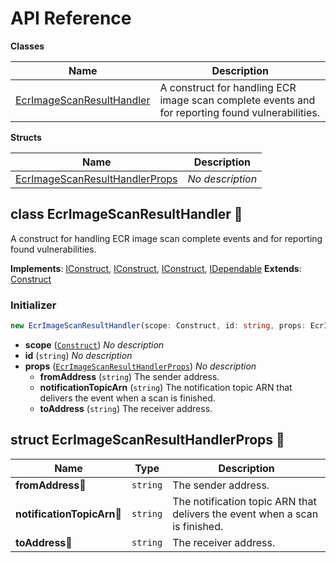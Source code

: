 # API Reference

**Classes**

Name|Description
----|-----------
[EcrImageScanResultHandler](#cdk-ecr-image-scan-handler-ecrimagescanresulthandler)|A construct for handling ECR image scan complete events and for reporting found vulnerabilities.


**Structs**

Name|Description
----|-----------
[EcrImageScanResultHandlerProps](#cdk-ecr-image-scan-handler-ecrimagescanresulthandlerprops)|*No description*



## class EcrImageScanResultHandler 🔹 <a id="cdk-ecr-image-scan-handler-ecrimagescanresulthandler"></a>

A construct for handling ECR image scan complete events and for reporting found vulnerabilities.

__Implements__: [IConstruct](#constructs-iconstruct), [IConstruct](#aws-cdk-core-iconstruct), [IConstruct](#constructs-iconstruct), [IDependable](#aws-cdk-core-idependable)
__Extends__: [Construct](#aws-cdk-core-construct)

### Initializer




```ts
new EcrImageScanResultHandler(scope: Construct, id: string, props: EcrImageScanResultHandlerProps)
```

* **scope** (<code>[Construct](#aws-cdk-core-construct)</code>)  *No description*
* **id** (<code>string</code>)  *No description*
* **props** (<code>[EcrImageScanResultHandlerProps](#cdk-ecr-image-scan-handler-ecrimagescanresulthandlerprops)</code>)  *No description*
  * **fromAddress** (<code>string</code>)  The sender address. 
  * **notificationTopicArn** (<code>string</code>)  The notification topic ARN that delivers the event when a scan is finished. 
  * **toAddress** (<code>string</code>)  The receiver address. 




## struct EcrImageScanResultHandlerProps 🔹 <a id="cdk-ecr-image-scan-handler-ecrimagescanresulthandlerprops"></a>






Name | Type | Description 
-----|------|-------------
**fromAddress**🔹 | <code>string</code> | The sender address.
**notificationTopicArn**🔹 | <code>string</code> | The notification topic ARN that delivers the event when a scan is finished.
**toAddress**🔹 | <code>string</code> | The receiver address.



